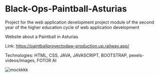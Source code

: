 # Black-Ops-Paintball-Asturias


Project for the web application development project module of the second year of the higher education cycle of web application development

Website about a Paintball in Asturias

Link: https://paintballproyectodaw-production.up.railway.app/

Technologies: HTML, CSS, JAVA, JAVASCRIPT, BOOTSTRAP, pexels-videos/images, FOTOR AI

![mockkkk](https://github.com/user-attachments/assets/35c8037e-d2e0-4116-af79-9dc50ef090b2)



 


